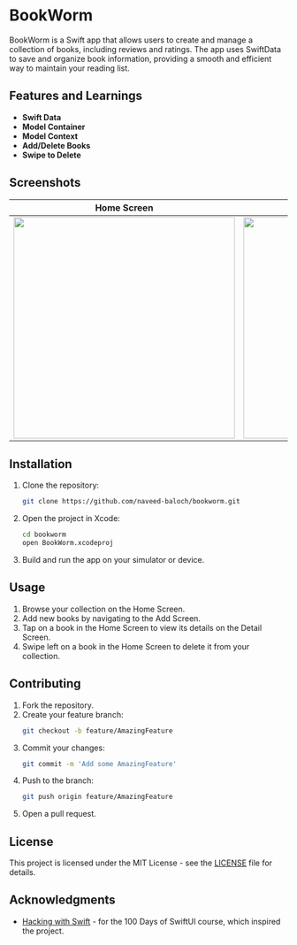 # BookWorm

BookWorm is a Swift app that allows users to create and manage a collection of books, including reviews and ratings. The app uses SwiftData to save and organize book information, providing a smooth and efficient way to maintain your reading list.

## Features and Learnings

- **Swift Data**
- **Model Container**
- **Model Context**
- **Add/Delete Books**
- **Swipe to Delete**

## Screenshots
| Home Screen | Mission Detail Screen | Astronaut View |
| :-: | :-: | :-: |
| <img src="https://github.com/user-attachments/assets/e0d37faa-534c-44f1-a5df-2d98ca54ba57" width="400"/> | <img src="https://github.com/user-attachments/assets/cf6fb9d9-83cc-4e3c-afd0-a70382150634" width="400"/> | <img src="https://github.com/user-attachments/assets/b876c01e-a103-4c3d-84eb-fd5e253569ba" width="400"/> |

## Installation

1. Clone the repository:
    ```sh
    git clone https://github.com/naveed-baloch/bookworm.git
    ```
2. Open the project in Xcode:
    ```sh
    cd bookworm
    open BookWorm.xcodeproj
    ```
3. Build and run the app on your simulator or device.

## Usage

1. Browse your collection on the Home Screen.
2. Add new books by navigating to the Add Screen.
3. Tap on a book in the Home Screen to view its details on the Detail Screen.
4. Swipe left on a book in the Home Screen to delete it from your collection.

## Contributing

1. Fork the repository.
2. Create your feature branch:
    ```sh
    git checkout -b feature/AmazingFeature
    ```
3. Commit your changes:
    ```sh
    git commit -m 'Add some AmazingFeature'
    ```
4. Push to the branch:
    ```sh
    git push origin feature/AmazingFeature
    ```
5. Open a pull request.

## License

This project is licensed under the MIT License - see the [LICENSE](LICENSE) file for details.

## Acknowledgments

- [Hacking with Swift](https://www.hackingwithswift.com/100) - for the 100 Days of SwiftUI course, which inspired the project.
